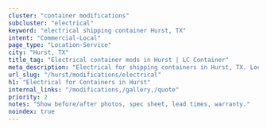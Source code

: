```yaml
---
cluster: "container modifications"
subcluster: "electrical"
keyword: "electrical shipping container Hurst, TX"
intent: "Commercial-Local"
page_type: "Location-Service"
city: "Hurst, TX"
title_tag: "Electrical container mods in Hurst | LC Container"
meta_description: "Electrical for shipping containers in Hurst, TX. Local fabrication & pro install. LC Container — Since 2003. Get a quote."
url_slug: "/hurst/modifications/electrical"
h1: "Electrical for Containers in Hurst"
internal_links: "/modifications,/gallery,/quote"
priority: 2
notes: "Show before/after photos, spec sheet, lead times, warranty."
noindex: true
---
```


<!-- TODO: Add unique city/inventory copy, images, and internal links here. -->
